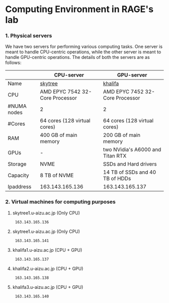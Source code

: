 # Computing Environment in RAGE's lab

### 1. Physical servers
We have two servers for performing various computing tasks. One server is meant to handle CPU-centric operations, while the other server is meant to 
handle GPU-centric operations. The details of both the servers are as follows:

|             | **CPU-server**                                                                 | **GPU-server**                                                                 |
|-------------|--------------------------------------------------------------------------------|--------------------------------------------------------------------------------|
| Name        | [skytree](https://www.gigabyte.com/jp/Enterprise/Rack-Server/R282-Z93-rev-115) | [khalifa](https://www.gigabyte.com/jp/Enterprise/Rack-Server/R282-Z94-rev-100) |
| CPU         | AMD EPYC 7542 32-Core Processor                                                | AMD EPYC 7452 32-Core Processor                                                |
| #NUMA nodes | 2                                                                              | 2                                                                              |
| #Cores      | 64 cores (128 virtual cores)                                                   | 64 cores (128 virtual cores)                                                   |
| RAM         | 400 GB of main memory                                                          | 200 GB of main memory                                                          |
| GPUs        | -                                                                              | two NVidia's A6000 and Titan RTX                                               |
| Storage     | NVME                                                                           | SSDs and Hard drivers                                                          |
| Capacity    | 8 TB of NVME                                                                   | 14 TB of SSDs   and 40 TB of HDDs                                              |
| Ipaddress   | 163.143.165.136                                                                | 163.143.165.137                                                                |


[//]: # (### 2. Server for storing big data using Hadoop)

[//]: # (This server is only for performing Hadoop and Spark related operations. )

[//]: # ()
[//]: # (|             | **GPU-server**                                                                |)

[//]: # (|-------------|-------------------------------------------------------------------------------|)

[//]: # (| Name        | [Calima]&#40;https://www.gigabyte.com/jp/Enterprise/Rack-Server/R282-Z94-rev-100&#41; |)

[//]: # (| CPU         | AMD EPYC 7452 32-Core Processor                                               |)

[//]: # (| #NUMA nodes | 2                                                                             |)

[//]: # (| #Cores      | 64 cores &#40;128 virtual cores&#41;                                                  |)

[//]: # (| RAM         | 64 GB of main memory                                                          |)

[//]: # (| GPUs        | NVidia's 3090                                                                 |)

[//]: # (| Storage     | Hard drivers                                                                  |)

[//]: # (| Capacity    | 24 TB of HDDs                                                                 |)

[//]: # (| Ipaddress   | 163.143.165.131                                                               |)

[//]: # ()

### 2. Virtual machines for computing purposes

1. skytree1.u-aizu.ac.jp (Only CPU)
        
        163.143.165.136
        

2. skytree1.u-aizu.ac.jp (Only CPU)

        163.143.165.141
    
3. khalifa1.u-aizu.ac.jp (CPU + GPU)

        163.143.165.137

4. khalifa2.u-aizu.ac.jp (CPU + GPU)

        163.143.165.138

5. khalifa3.u-aizu.ac.jp (CPU + GPU)

        163.143.165.140